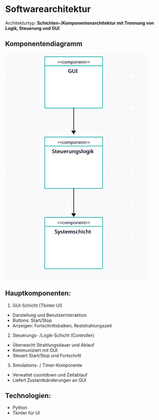 # Softwarearchitektur
Architekturtyp: **Schichten-/Komponentenarchitektur mit Trennung von Logik, Steuerung und GUI**

## Komponentendiagramm
![Architekturdiagramm](./images/Architektur_Komponentendiagramm.png)
## Hauptkomponenten:
1. GUI-Schicht (Tkinter UI)
- Darstellung und Benutzerinteraktion
- Buttons: Start/Stop
- Anzeigen: Fortschrittsbalken, Reststrahlungszeit

2. Steuerungs- /Logik-Schicht (Controller)
- Überwacht Strahlungsdauer und Ablauf
- Kommuniziert mit GUI
- Steuert Start/Stop und Fortschritt

3. Simulations- / Timer-Komponente
- Verwaltet countdown und Zeitablauf
- Liefert Zustandsänderungen an GUI

## Technologien:
- Python
- Tkinter für UI

